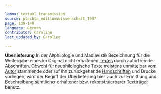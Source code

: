 ```yaml
---

lemma: textual transmission
source: plachta_editionswissenschaft_1997
page: 139-140
language: German
contributor: Caroline
last_updated_by: Caroline

---
```


**Überlieferung** In der Altphilologie und Madiävistik Bezeichnung für die Weitergabe eines im Original nicht erhaltenen [Textes](text.html) durch autorfremde Abschriften. Obwohl für neuphilologische Texte meistens unmittelbar vom [Autor](author.html) stammende oder auf ihn zurückgehende [Handschriften](manuscript.html) und Drucke vorliegen, wird der Begriff der Überlieferung hier  auch zur Ermittlung und Beschreibung sämtlicher erhaltener bzw. rekonstruierbarer [Textträger](textCarrier.html) benutz.
